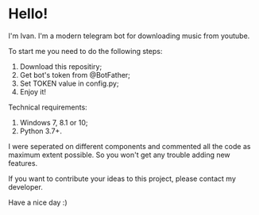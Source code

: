 # Hello!
I'm Ivan. I'm a modern telegram bot for downloading music from youtube.

To start me you need to do the following steps:

1) Download this repositiry;
2) Get bot's token from @BotFather;
3) Set TOKEN value in config.py;
4) Enjoy it!

Technical requirements:

1) Windows 7, 8.1 or 10;
2) Python 3.7+.

I were seperated on different components and commented all the code as maximum extent possible. So you won't get any trouble adding new features.

If you want to contribute your ideas to this project, please contact my developer.

Have a nice day :)
